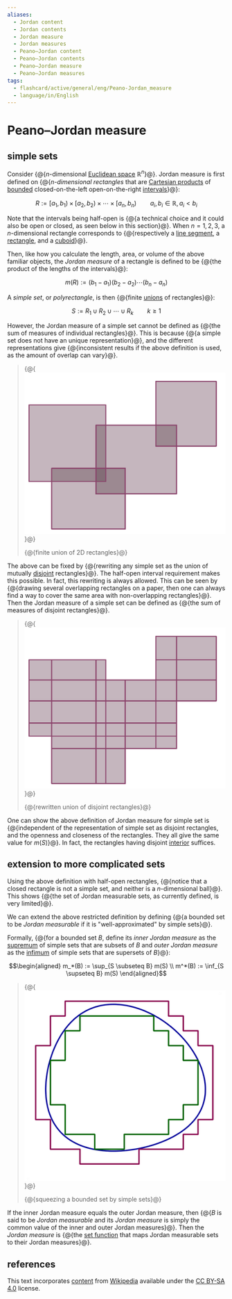 ```yaml
---
aliases:
  - Jordan content
  - Jordan contents
  - Jordan measure
  - Jordan measures
  - Peano–Jordan content
  - Peano–Jordan contents
  - Peano–Jordan measure
  - Peano–Jordan measures
tags:
  - flashcard/active/general/eng/Peano-Jordan_measure
  - language/in/English
---
```


# Peano–Jordan measure

## simple sets

Consider {@{_n_-dimensional [Euclidean space](Euclidean%20space.md) $\mathbb{R}^n$}@}. Jordan measure is first defined on {@{_n-dimensional rectangles_ that are [Cartesian products](Cartesian%20product.md) of [bounded](bounded%20set.md) closed-on-the-left open-on-the-right [intervals](interval%20(mathematics).md)}@}: <!--SR:!2026-01-13,486,310!2026-03-04,520,310-->

$$R := [a_1, b_1) \times [a_2, b_2) \times \cdots \times [a_n, b_n) \qquad a_i, b_i \in \mathbb{R}, a_i < b_i$$

Note that the intervals being half-open is {@{a technical choice and it could also be open or closed, as seen below in this section}@}. When $n = 1, 2, 3$, a $n$-dimensional rectangle corresponds to {@{respectively a [line segment](line%20segment.md), a [rectangle](rectangle.md), and a [cuboid](cuboid.md)}@}. <!--SR:!2027-04-30,888,330!2028-05-02,1205,350-->

Then, like how you calculate the length, area, or volume of the above familiar objects, the _Jordan measure_ of a rectangle is defined to be {@{the product of the lengths of the intervals}@}: <!--SR:!2027-06-11,950,350-->

$$m(R) := (b_1 - a_1) (b_2 - a_2) \cdots (b_n - a_n)$$

A _simple set_, or _polyrectangle_, is then {@{finite [unions](union%20(set%20theory).md) of rectangles}@}: <!--SR:!2026-01-27,531,310-->

$$S := R_1 \cup R_2 \cup \cdots \cup R_k \qquad k \ge 1$$

However, the Jordan measure of a simple set cannot be defined as {@{the sum of measures of individual rectangles}@}. This is because {@{a simple set does not have an unique representation}@}, and the different representations give {@{inconsistent results if the above definition is used, as the amount of overlap can vary}@}. <!--SR:!2027-12-03,1087,350!2027-01-29,821,330!2028-04-06,1183,350-->

> {@{![finite union of 2D rectangles](../../archives/Wikimedia%20Commons/Simple%20set1.png)}@}
>
> {@{finite union of 2D rectangles}@} <!--SR:!2026-07-02,660,330!2028-05-21,1203,363-->

The above can be fixed by {@{rewriting any simple set as the union of mutually [disjoint](disjoint%20sets.md) rectangles}@}. The half-open interval requirement makes this possible. In fact, this rewriting is always allowed. This can be seen by {@{drawing several overlapping rectangles on a paper, then one can always find a way to cover the same area with non-overlapping rectangles}@}. Then the Jordan measure of a simple set can be defined as {@{the sum of measures of disjoint rectangles}@}. <!--SR:!2026-03-17,538,310!2026-09-04,707,330!2026-06-26,655,330-->

> {@{![rewritten union of disjoint rectangles](../../archives/Wikimedia%20Commons/Simple%20set2.png)}@}
>
> {@{rewritten union of disjoint rectangles}@} <!--SR:!2028-05-27,1224,350!2029-10-06,1636,383-->

One can show the above definition of Jordan measure for simple set is {@{independent of the representation of simple set as disjoint rectangles, and the openness and closeness of the rectangles. They all give the same value for $m(S)$}@}. In fact, the rectangles having disjoint [interior](interior%20(topology).md) suffices. <!--SR:!2026-08-04,685,330-->

## extension to more complicated sets

Using the above definition with half-open rectangles, {@{notice that a closed rectangle is not a simple set, and neither is a $n$-dimensional ball}@}. This shows {@{the set of Jordan measurable sets, as currently defined, is very limited}@}. <!--SR:!2030-10-17,1832,330!2027-06-02,914,330-->

We can extend the above restricted definition by defining {@{a bounded set to be _Jordan measurable_ if it is "well-approximated" by simple sets}@}. <!--SR:!2026-04-10,557,310-->

Formally, {@{for a bounded set $B$, define its _inner Jordan measure_ as the [supremum](infimum%20and%20supremum.md) of simple sets that are subsets of $B$ and _outer Jordan measure_ as the [infimum](infimum%20and%20supremum.md) of simple sets that are supersets of $B$}@}: <!--SR:!2028-04-26,1128,310-->

$$\begin{aligned}
m_*(B) := \sup_{S \subseteq B} m(S) \\
m^*(B) := \inf_{S \supseteq B} m(S)
\end{aligned}$$

> {@{![squeezing a bounded set by simple sets](../../archives/Wikimedia%20Commons/Jordan%20illustration.png)}@}
>
> {@{squeezing a bounded set by simple sets}@} <!--SR:!2027-01-15,810,330!2029-06-12,1543,383-->

If the inner Jordan measure equals the outer Jordan measure, then {@{$B$ is said to be _Jordan measurable_ and its _Jordan measure_ is simply the common value of the inner and outer Jordan measures}@}. Then the _Jordan measure_ is {@{the [set function](set%20function.md) that maps Jordan measurable sets to their Jordan measures}@}. <!--SR:!2027-08-27,1010,350!2026-09-25,724,330-->

## references

This text incorporates [content](https://en.wikipedia.org/wiki/Peano–Jordan_measure) from [Wikipedia](Wikipedia.md) available under the [CC BY-SA 4.0](https://creativecommons.org/licenses/by-sa/4.0/) license.
